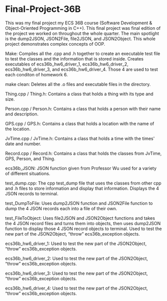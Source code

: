 # Final-Project-36B
This was my final project my ECS 36B course (Software Development &amp; Object-Oriented Programming in C++). This final project was final edition of the project we worked on throughout the whole quarter. The main spotlight is the dump2JSON, JSON2File, file2JSON, and JSON2Object. This whole project demonstrates complex concepts of OOP.

Make: Compiles all the .cpp and .h together to create an executable test file to test the classes and the information that is stored inside.  Creates executables of ecs36b_hw6_driver_1, ecs36b_hw6_driver_2, ecs36b_hw6_driver_3, and ecs36b_hw6_driver_4. Those 4 are used to test each conditon of homework 6.

make clean: Deletes all the .o files and executable files in the directory.

Thing.cpp / Thing.h:  Contains a class that holds a thing with its type and size.

Person.cpp / Person.h: Contains a class that holds a person with their name and description.

GPS.cpp / GPS.h: Contains a class that holds a location with the name of the location.

JvTime.cpp / JvTime.h: Contains a class that holds a time with the times' date and number.

Record.cpp / Record.h: Contains a class that holds the classes from JvTime, GPS, Person, and Thing.

ecs36b_JSON: JSON function given from Professor Wu used for a variety of different situations.

test_dump.cpp:  The cpp test_dump file that uses the classes from other cpp and .h files to store information and display that information. Displays the 4 JSON records to terminal.

test_DumpToFile: Uses dump2JSON function and JSON2File function to dump the 4 JSON records each into a file of their own.

test_FileToObject:  Uses file2JSON and JSON2Object functions and takes the 4 JSON record files and turns them into objects, then uses dump2JSON function to display those 4 JSON record objects to terminal.  Used to test the new part of the JSON2Object, “throw” ecs36b_exception objects.

ecs36b_hw6_driver_1: Used to test the new part of the JSON2Object, “throw” ecs36b_exception objects.

ecs36b_hw6_driver_2: Used to test the new part of the JSON2Object, “throw” ecs36b_exception objects.

ecs36b_hw6_driver_3: Used to test the new part of the JSON2Object, “throw” ecs36b_exception objects.

ecs36b_hw6_driver_4: Used to test the new part of the JSON2Object, “throw” ecs36b_exception objects.
